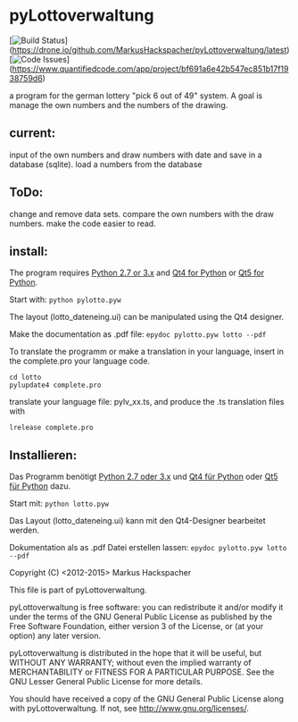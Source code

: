 pyLottoverwaltung
=================

[![Build Status](https://drone.io/github.com/MarkusHackspacher/pyLottoverwaltung/status.png)]
(https://drone.io/github.com/MarkusHackspacher/pyLottoverwaltung/latest)
[![Code Issues](https://www.quantifiedcode.com/api/v1/project/bf691a6e42b547ec851b17f1938759d6/badge.svg)]
(https://www.quantifiedcode.com/app/project/bf691a6e42b547ec851b17f1938759d6)

a program for the german lottery "pick 6 out of 49" system.
A goal is manage the own numbers and the numbers of the drawing.


current:
--------

input of the own numbers and draw numbers with date and save in a database (sqlite).
load a numbers from the database

ToDo:
-----

change and remove data sets. compare the own numbers with the draw numbers.
make the code easier to read.

install:
--------

The program requires [Python 2.7 or 3.x](http://www.python.org/download/) 
and [Qt4 for Python](http://www.riverbankcomputing.com/software/pyqt/download)
or [Qt5 for Python](http://www.riverbankcomputing.com/software/pyqt/download5).

Start with:
```python pylotto.pyw```

The layout (lotto_dateneing.ui) can be manipulated using the Qt4 designer.

Make the documentation as .pdf file:
```epydoc pylotto.pyw lotto --pdf```

To translate the programm or make a translation in your language,
insert in the complete.pro your language code.
```
cd lotto
pylupdate4 complete.pro
```
translate your language file: pylv_xx.ts, and produce the .ts translation files with
```
lrelease complete.pro
```

Installieren:
-------------

Das Programm benötigt [Python  2.7 oder 3.x](http://www.python.org/download/) 
und [Qt4 für Python](http://www.riverbankcomputing.com/software/pyqt/download) 
oder [Qt5 für Python](http://www.riverbankcomputing.com/software/pyqt/download5) dazu.

Start mit: 
```python lotto.pyw```

Das Layout (lotto_dateneing.ui) kann mit den Qt4-Designer bearbeitet werden.

Dokumentation als as .pdf Datei erstellen lassen:
```epydoc pylotto.pyw lotto --pdf```

Copyright (C) <2012-2015> Markus Hackspacher

This file is part of pyLottoverwaltung.

pyLottoverwaltung is free software: you can redistribute it and/or modify
it under the terms of the GNU General Public License as published by
the Free Software Foundation, either version 3 of the License, or
(at your option) any later version.

pyLottoverwaltung is distributed in the hope that it will be useful,
but WITHOUT ANY WARRANTY; without even the implied warranty of
MERCHANTABILITY or FITNESS FOR A PARTICULAR PURPOSE.  See the
GNU Lesser General Public License for more details.

You should have received a copy of the GNU General Public License
along with pyLottoverwaltung.  If not, see <http://www.gnu.org/licenses/>.

